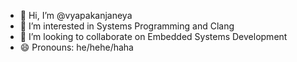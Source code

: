 - 👋 Hi, I’m @vyapakanjaneya 
- 👀 I’m interested in Systems Programming and Clang
- 💞️ I’m looking to collaborate on Embedded Systems Development
- 😄 Pronouns: he/hehe/haha
